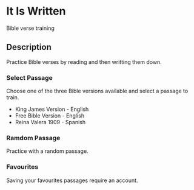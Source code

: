 # It Is Written
Bible verse training

## Description
Practice Bible verses by reading and then writting them down.

### Select Passage
Choose one of the three Bible versions available and select a passage to train.
- King James Version - English
- Free Bible Version - English
- Reina Valera 1909 - Spanish

### Ramdom Passage
Practice with a random passage.

### Favourites
Saving your favourites passages require an account.

